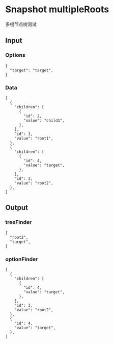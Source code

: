 # Snapshot multipleRoots

多根节点树测试

## Input

### Options
```json5
{
  "target": "target",
}
```

### Data
```json5
[
  {
    "children": [
      {
        "id": 2,
        "value": "child1",
      },
    ],
    "id": 1,
    "value": "root1",
  },
  {
    "children": [
      {
        "id": 4,
        "value": "target",
      },
    ],
    "id": 3,
    "value": "root2",
  },
]
```

## Output

### treeFinder
```json5
[
  "root2",
  "target",
]
```

### optionFinder
```json5
[
  {
    "children": [
      {
        "id": 4,
        "value": "target",
      },
    ],
    "id": 3,
    "value": "root2",
  },
  {
    "id": 4,
    "value": "target",
  },
]
```